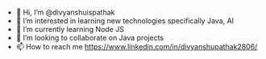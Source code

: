 - 👋 Hi, I’m @divyanshuispathak
- 👀 I’m interested in learning new technologies specifically Java, AI
- 🌱 I’m currently learning Node JS
- 💞️ I’m looking to collaborate on Java projects
- 📫 How to reach me https://www.linkedin.com/in/divyanshupathak2806/

<!---
divyanshuispathak/divyanshuispathak is a ✨ special ✨ repository because its `README.md` (this file) appears on your GitHub profile.
You can click the Preview link to take a look at your changes.
--->
